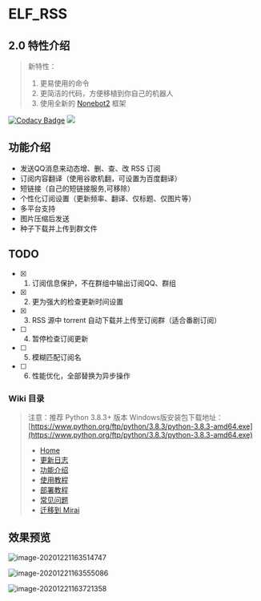 # ELF_RSS

## 2.0 特性介绍

> 新特性：
>
> 1. 更易使用的命令
> 2. 更简洁的代码，方便移植到你自己的机器人
> 3. 使用全新的 [Nonebot2](https://v2.nonebot.dev/guide/) 框架
>

[![Codacy Badge](https://api.codacy.com/project/badge/Grade/a6b0fae469eb48b1be73e8341353369b)](https://app.codacy.com/gh/Quan666/ELF_RSS?utm_source=github.com&utm_medium=referral&utm_content=Quan666/ELF_RSS&utm_campaign=Badge_Grade_Settings)
[![](https://img.shields.io/badge/qq%E7%BE%A4-984827132-orange?style=flat-square)](https://jq.qq.com/?_wv=1027&k=sST08Nkd)

## 功能介绍
* 发送QQ消息来动态增、删、查、改 RSS 订阅
* 订阅内容翻译（使用谷歌机翻，可设置为百度翻译）
* 短链接（自己的短链接服务,可移除）
* 个性化订阅设置（更新频率、翻译、仅标题、仅图片等）
* 多平台支持
* 图片压缩后发送
* 种子下载并上传到群文件

## TODO

- [x] 1. 订阅信息保护，不在群组中输出订阅QQ、群组
- [x] 2. 更为强大的检查更新时间设置
- [x] 3. RSS 源中 torrent 自动下载并上传至订阅群（适合番剧订阅）
- [ ] 4. 暂停检查订阅更新
- [ ] 5. 模糊匹配订阅名
- [ ] 6. 性能优化，全部替换为异步操作

### Wiki 目录

> 注意：推荐 Python 3.8.3+ 版本 Windows版安装包下载地址：[https://www.python.org/ftp/python/3.8.3/python-3.8.3-amd64.exe](https://www.python.org/ftp/python/3.8.3/python-3.8.3-amd64.exe)
>
> * [Home](https://github.com/Quan666/ELF_RSS/wiki)
> * [更新日志](https://github.com/Quan666/ELF_RSS/wiki/%E6%9B%B4%E6%96%B0%E6%97%A5%E5%BF%97)
> * [功能介绍](https://github.com/Quan666/ELF_RSS/wiki/%E5%8A%9F%E8%83%BD%E4%BB%8B%E7%BB%8D)
> * [使用教程](https://github.com/Quan666/ELF_RSS/wiki/%E4%BD%BF%E7%94%A8%E6%95%99%E7%A8%8B)
> * [部署教程](https://github.com/Quan666/ELF_RSS/wiki/%E9%83%A8%E7%BD%B2%E6%95%99%E7%A8%8B)
> * [常见问题](https://github.com/Quan666/ELF_RSS/wiki/%E5%B8%B8%E8%A7%81%E9%97%AE%E9%A2%98)
> * [迁移到 Mirai](https://github.com/Quan666/ELF_RSS/wiki/%E8%BF%81%E7%A7%BB%E5%88%B0-mirai)


## 效果预览

![image-20201221163514747](https://cdn.jsdelivr.net/gh/Quan666/CDN/pic/image-20201221163514747.png)

![image-20201221163555086](https://cdn.jsdelivr.net/gh/Quan666/CDN/pic/image-20201221163555086.png)

![image-20201221163721358](https://cdn.jsdelivr.net/gh/Quan666/CDN/pic/image-20201221163721358.png)
